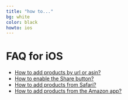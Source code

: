 ```yaml
---
title: "how to..."
bg: white
color: black
howto: ios
---
```


# FAQ for iOS

- [How to add products by url or asin?](./faq#clipboard)
- [How to enable the Share button?](./faq#share)
- [How to add products from Safari?](./faq#safari)
- [How to add products from the Amazon app?](./faq#amazonapp)
